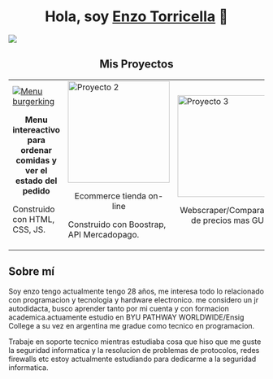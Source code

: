 <div align="center">
    <h1 align="center">Hola, soy <a href="https://tusitio.com">Enzo Torricella</a> 👋</h1>
</div>
<img src="drive">
<div align="center">

## Mis Proyectos

<table>
  <tr>
    <td>
      <a href="https://github.com/enzotorricella/Proyecto_Menu_Pago_Pedidos" target="_blank">
        <img src=" width="200" alt="Menu burgerking">
      </a>
      <p align="center">
<strong>Menu intereactivo para ordenar comidas y ver el estado del pedido</strong>

</p>
<p> Construido con HTML, CSS, JS.
</p>
    </td>
    <td>
      <a href="URL_DEL_PROYECTO_2" target="_blank">
        <img src="URL_DE_LA_IMAGEN_2" width="200" alt="Proyecto 2">
      </a>
      <p align="center">Ecommerce tienda on-line</p>
<p> Construido con Boostrap, API Mercadopago.
</p>
    </td>
    <td>
      <a href="URL_DEL_PROYECTO_3" target="_blank">
        <img src="URL_DE_LA_IMAGEN_3" width="200" alt="Proyecto 3">
      </a>
      <p align="center">Webscraper/Comparador de precios mas GUI</p>
    </td>
    <td>
      <a href="URL_DEL_PROYECTO_4" target="_blank">
        <img src="URL_DE_LA_IMAGEN_4" width="200" alt="Proyecto 4">
      </a>
      <p align="center">Portal de balance financiero</p>
    </td>
  </tr>
</table>

</div>

## Sobre mí 
Soy enzo  tengo actualmente tengo 28 años, me interesa todo lo relacionado con programacion y tecnologia y hardware electronico.
me considero un jr autodidacta, busco aprender tanto por mi cuenta y con formacion academica.actuamente estudio en BYU PATHWAY WORLDWIDE/Ensig College a su vez en argentina me gradue como tecnico en programacion.

Trabaje en soporte tecnico mientras  estudiaba cosa que hiso que me guste la seguridad informatica  y la resolucion de problemas de protocolos, redes firewalls etc
estoy actualmente estudiando para dedicarme a la seguridad informatica.
